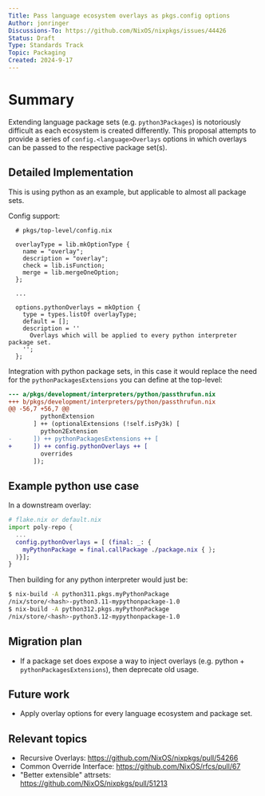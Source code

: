 ```yaml
---
Title: Pass language ecosystem overlays as pkgs.config options
Author: jonringer
Discussions-To: https://github.com/NixOS/nixpkgs/issues/44426
Status: Draft
Type: Standards Track
Topic: Packaging
Created: 2024-9-17
---
```


# Summary

Extending language package sets (e.g. `python3Packages`) is notoriously difficult
as each ecosystem is created differently. This proposal attempts to provide a
series of `config.<language>Overlays` options in which overlays can be passed to
the respective package set(s).

## Detailed Implementation

This is using python as an example, but applicable to almost all package sets.

Config support:
```
  # pkgs/top-level/config.nix

  overlayType = lib.mkOptionType {
    name = "overlay";
    description = "overlay";
    check = lib.isFunction;
    merge = lib.mergeOneOption;
  };

  ...

  options.pythonOverlays = mkOption {
    type = types.listOf overlayType;
    default = [];
    description = ''
      Overlays which will be applied to every python interpreter package set.
    '';
  };
```

Integration with python package sets, in this case it would replace the need
for the `pythonPackagesExtensions` you can define at the top-level:
```diff
--- a/pkgs/development/interpreters/python/passthrufun.nix
+++ b/pkgs/development/interpreters/python/passthrufun.nix
@@ -56,7 +56,7 @@
         pythonExtension
       ] ++ (optionalExtensions (!self.isPy3k) [
         python2Extension
-      ]) ++ pythonPackagesExtensions ++ [
+      ]) ++ config.pythonOverlays ++ [
         overrides
       ]);
```

## Example python use case

In a downstream overlay:
```nix
# flake.nix or default.nix
import poly-repo {
  ...
  config.pythonOverlays = [ (final: _: {
    myPythonPackage = final.callPackage ./package.nix { };
  )}];
}
```

Then building for any python interpreter would just be:
```bash
$ nix-build -A python311.pkgs.myPythonPackage
/nix/store/<hash>-python3.11-mypythonpackage-1.0
$ nix-build -A python312.pkgs.myPythonPackage
/nix/store/<hash>-python3.12-mypythonpackage-1.0
```

## Migration plan

- If a package set does expose a way to inject overlays (e.g. python + `pythonPackagesExtensions`), then deprecate old usage.

## Future work

- Apply overlay options for every language ecosystem and package set.

## Relevant topics

- Recursive Overlays: https://github.com/NixOS/nixpkgs/pull/54266
- Common Override Interface: https://github.com/NixOS/rfcs/pull/67
- "Better extensible" attrsets: https://github.com/NixOS/nixpkgs/pull/51213

